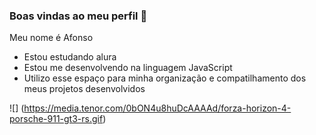 ### Boas vindas ao meu perfil 🙂


Meu nome é Afonso

- Estou estudando alura
- Estou me desenvolvendo na linguagem JavaScript
- Utilizo esse espaço para minha organização e compatilhamento dos meus projetos desenvolvidos

![] (https://media.tenor.com/0bON4u8huDcAAAAd/forza-horizon-4-porsche-911-gt3-rs.gif)
